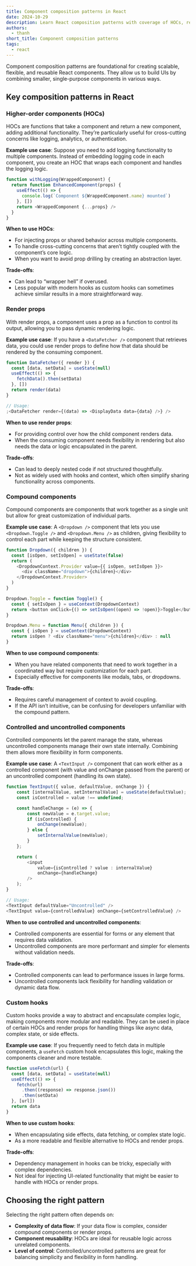 ```yaml
---
title: Component composition patterns in React
date: 2024-10-29
description: Learn React composition patterns with coverage of HOCs, render props, compound components, and custom hook
authors:
  - thanh
short_title: Component composition patterns
tags:
  - react
---
```


Component composition patterns are foundational for creating scalable, flexible, and reusable React components. They allow us to build UIs by combining smaller, single-purpose components in various ways.

## Key composition patterns in React

### Higher-order components (HOCs)

HOCs are functions that take a component and return a new component, adding additional functionality. They’re particularly useful for cross-cutting concerns like logging, analytics, or authentication.

**Example use case**: Suppose you need to add logging functionality to multiple components. Instead of embedding logging code in each component, you create an HOC that wraps each component and handles the logging logic.

```js
function withLogging(WrappedComponent) {
  return function EnhancedComponent(props) {
    useEffect(() => {
      console.log(`Component ${WrappedComponent.name} mounted`)
    }, [])
    return <WrappedComponent {...props} />
  }
}
```

**When to use HOCs**:

- For injecting props or shared behavior across multiple components.
- To handle cross-cutting concerns that aren’t tightly coupled with the component’s core logic.
- When you want to avoid prop drilling by creating an abstraction layer.

**Trade-offs**:

- Can lead to “wrapper hell” if overused.
- Less popular with modern hooks as custom hooks can sometimes achieve similar results in a more straightforward way.

### Render props

With render props, a component uses a prop as a function to control its output, allowing you to pass dynamic rendering logic.

**Example use case**: If you have a `<DataFetcher />` component that retrieves data, you could use render props to define how that data should be rendered by the consuming component.

```js
function DataFetcher({ render }) {
  const [data, setData] = useState(null)
  useEffect(() => {
    fetchData().then(setData)
  }, [])
  return render(data)
}

// Usage:
;<DataFetcher render={(data) => <DisplayData data={data} />} />
```

**When to use render props**:

- For providing control over how the child component renders data.
- When the consuming component needs flexibility in rendering but also needs the data or logic encapsulated in the parent.

**Trade-offs**:

- Can lead to deeply nested code if not structured thoughtfully.
- Not as widely used with hooks and context, which often simplify sharing functionality across components.

### Compound components

Compound components are components that work together as a single unit but allow for great customization of individual parts.

**Example use case**: A `<Dropdown />` component that lets you use `<Dropdown.Toggle />` and `<Dropdown.Menu />` as children, giving flexibility to control each part while keeping the structure consistent.

```js
function Dropdown({ children }) {
  const [isOpen, setIsOpen] = useState(false)
  return (
    <DropdownContext.Provider value={{ isOpen, setIsOpen }}>
      <div className="dropdown">{children}</div>
    </DropdownContext.Provider>
  )
}

Dropdown.Toggle = function Toggle() {
  const { setIsOpen } = useContext(DropdownContext)
  return <button onClick={() => setIsOpen((open) => !open)}>Toggle</button>
}

Dropdown.Menu = function Menu({ children }) {
  const { isOpen } = useContext(DropdownContext)
  return isOpen ? <div className="menu">{children}</div> : null
}
```

**When to use compound components**:

- When you have related components that need to work together in a coordinated way but require customization for each part.
- Especially effective for components like modals, tabs, or dropdowns.

**Trade-offs**:

- Requires careful management of context to avoid coupling.
- If the API isn’t intuitive, can be confusing for developers unfamiliar with the compound pattern.

### Controlled and uncontrolled components

Controlled components let the parent manage the state, whereas uncontrolled components manage their own state internally. Combining them allows more flexibility in form components.

**Example use case**: A `<TextInput />` component that can work either as a controlled component (with value and onChange passed from the parent) or an uncontrolled component (handling its own state).

```js
function TextInput({ value, defaultValue, onChange }) {
    const [internalValue, setInternalValue] = useState(defaultValue);
    const isControlled = value !== undefined;

    const handleChange = (e) => {
        const newValue = e.target.value;
        if (isControlled) {
            onChange(newValue);
        } else {
            setInternalValue(newValue);
        }
    };

    return (
        <input
            value={isControlled ? value : internalValue}
            onChange={handleChange}
        />
    );
}

// Usage:
<TextInput defaultValue="Uncontrolled" />
<TextInput value={controlledValue} onChange={setControlledValue} />
```

**When to use controlled and uncontrolled components**:

- Controlled components are essential for forms or any element that requires data validation.
- Uncontrolled components are more performant and simpler for elements without validation needs.

**Trade-offs**:

- Controlled components can lead to performance issues in large forms.
- Uncontrolled components lack flexibility for handling validation or dynamic data flow.

### Custom hooks

Custom hooks provide a way to abstract and encapsulate complex logic, making components more modular and readable. They can be used in place of certain HOCs and render props for handling things like async data, complex state, or side effects.

**Example use case**: If you frequently need to fetch data in multiple components, a `useFetch` custom hook encapsulates this logic, making the components cleaner and more testable.

```js
function useFetch(url) {
  const [data, setData] = useState(null)
  useEffect(() => {
    fetch(url)
      .then((response) => response.json())
      .then(setData)
  }, [url])
  return data
}
```

**When to use custom hooks**:

- When encapsulating side effects, data fetching, or complex state logic.
- As a more readable and flexible alternative to HOCs and render props.

**Trade-offs**:

- Dependency management in hooks can be tricky, especially with complex dependencies.
- Not ideal for injecting UI-related functionality that might be easier to handle with HOCs or render props.

## Choosing the right pattern

Selecting the right pattern often depends on:

- **Complexity of data flow**: If your data flow is complex, consider compound components or render props.
- **Component reusability**: HOCs are ideal for reusable logic across unrelated components.
- **Level of control**: Controlled/uncontrolled patterns are great for balancing simplicity and flexibility in form handling.

